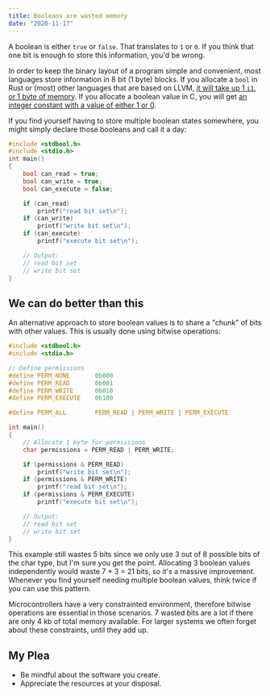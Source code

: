 ```yaml
---
title: Booleans are wasted memory
date: "2020-11-17"
---
```


A boolean is either `true` or `false`. That translates to `1` or `0`. If you think that one bit is enough to store this information, you'd be wrong.

In order to keep the binary layout of a program simple and convenient, most languages store information in 8 bit (1 byte) blocks.
If you allocate a `bool` in Rust or (most) other languages that are based on LLVM, [it will take up 1 `i1`, or 1 byte of memory](https://llvm.org/docs/LangRef.html#simple-constants). If you allocate a boolean value in C, you will get [an integer constant with a value of either 1 or 0](https://pubs.opengroup.org/onlinepubs/9699919799/basedefs/stdbool.h.html).

If you find yourself having to store multiple boolean states somewhere, you might simply declare those booleans and call it a day:

```c
#include <stdbool.h>
#include <stdio.h>
int main()
{
    bool can_read = true;
    bool can_write = true;
    bool can_execute = false;

    if (can_read)
        printf("read bit set\n");
    if (can_write)
        printf("write bit set\n");
    if (can_execute)
        printf("execute bit set\n");

    // Output:
    // read bit set
    // write bit set
}
```

## We can do better than this

An alternative approach to store boolean values is to share a "chunk" of bits with other values. This is usually done using bitwise operations:

```c
#include <stdbool.h>
#include <stdio.h>

// Define permissions
#define PERM_NONE       0b000
#define PERM_READ       0b001
#define PERM_WRITE      0b010
#define PERM_EXECUTE    0b100

#define PERM_ALL        PERM_READ | PERM_WRITE | PERM_EXECUTE

int main()
{
    // Allocate 1 byte for permissions
    char permissions = PERM_READ | PERM_WRITE;

    if (permissions & PERM_READ)
        printf("write bit set\n");
    if (permissions & PERM_WRITE)
        printf("read bit set\n");
    if (permissions & PERM_EXECUTE)
        printf("execute bit set\n");

    // Output:
    // read bit set
    // write bit set
}
```

This example still wastes 5 bits since we only use 3 out of 8 possible bits of the char type, but I'm sure you get the point. Allocating 3 boolean values independently would waste 7 * 3 = 21 bits, so it's a massive improvement. Whenever you find yourself needing multiple boolean values, think twice if you can use this pattern.

Microcontrollers have a very constrainted environment, therefore bitwise operations are essential in those scenarios. 7 wasted bits are a lot if there are only 4 kb of total memory available. For larger systems we often forget about these constraints, until they add up.

## My Plea
* Be mindful about the software you create.
* Appreciate the resources at your disposal.
